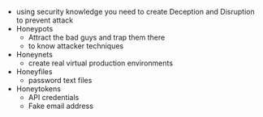 - using security knowledge you need to create Deception and Disruption to prevent attack  
- Honeypots
	- Attract the bad guys and trap them there
	- to know attacker techniques
- Honeynets
	- create real virtual production environments
- Honeyfiles
	- password text files
- Honeytokens
	- API credentials
	- Fake email address